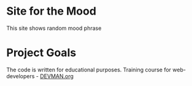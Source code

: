 # Site for the Mood

This site shows random mood phrase

# Project Goals

The code is written for educational purposes. Training course for web-developers - [DEVMAN.org](https://devman.org)
